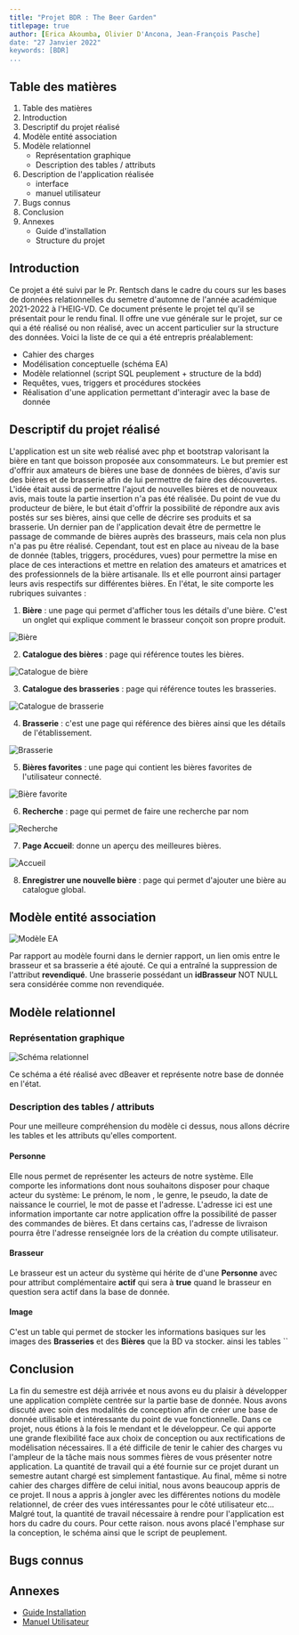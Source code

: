 ```yaml
---
title: "Projet BDR : The Beer Garden"
titlepage: true
author: [Erica Akoumba, Olivier D'Ancona, Jean-François Pasche]
date: "27 Janvier 2022"
keywords: [BDR]
...
```


## Table des matières

1.  Table des matières
2.  Introduction
3.  Descriptif du projet réalisé
4.  Modèle entité association
5.  Modèle relationnel
    -   Représentation graphique
    -   Description des tables / attributs
6.  Description de l'application réalisée
    -   interface
    -   manuel utilisateur
7.  Bugs connus
8.  Conclusion
9.  Annexes
    -   Guide d'installation
    -   Structure du projet

## Introduction

Ce projet a été suivi par le Pr. Rentsch dans le cadre du cours sur les bases de données relationnelles du semetre d'automne de l'année académique 2021-2022 à l'HEIG-VD. Ce document présente le projet tel qu'il se présentait pour le rendu final. Il offre une vue générale  sur le projet, sur ce qui a été réalisé ou non réalisé, avec un accent particulier sur la structure des données. Voici la liste de ce qui a été entrepris préalablement:

-   Cahier des charges
-   Modélisation conceptuelle (schéma EA)
-   Modèle relationnel (script SQL peuplement + structure de la bdd)
-   Requêtes, vues, triggers et procédures stockées
-   Réalisation d'une application permettant d'interagir avec la base de donnée

## Descriptif du projet réalisé

L'application est un site web réalisé avec php et bootstrap valorisant la bière en tant que boisson proposée aux consommateurs. Le but premier est d'offrir aux amateurs de bières une base de données de bières, d'avis sur des bières et de brasserie afin de lui permettre de faire des découvertes. L'idée était aussi de permettre l'ajout de nouvelles bières et de nouveaux avis, mais toute la partie insertion n'a pas été réalisée. Du point de vue du producteur de bière, le but était d'offrir la possibilité de répondre aux avis postés sur ses bières, ainsi que celle de décrire ses produits et sa brasserie.
Un dernier pan de l'application devait être de permettre le passage de commande de bières auprès des brasseurs, mais cela non plus n'a pas pu être réalisé.
Cependant, tout est en place au niveau de la base de donnée (tables, triggers, procédures, vues) pour permettre la mise en place de ces interactions et mettre en relation des amateurs et amatrices et des professionnels de la bière artisanale. Ils et elle pourront ainsi partager leurs avis respectifs sur différentes bières.
En l'état, le site comporte les rubriques suivantes :

1. **Bière** : une page qui permet d'afficher tous les détails d'une bière. C'est un onglet qui explique comment le brasseur conçoit son propre produit.

![Bière](images/Bière_détails.png)

2. **Catalogue des bières** : page qui référence toutes les bières.

![Catalogue de bière](images/Bières.png)

3. **Catalogue des brasseries** : page qui référence toutes les brasseries.

![Catalogue de brasserie](images/Brasseries.png)

4. **Brasserie** : c'est une page qui référence des bières ainsi que les détails de l'établissement.

![Brasserie](images/Brasserie_détails.png)

5. **Bières favorites** : une page qui contient les bières favorites de l'utilisateur connecté.

![Bière favorite](images/Favoris.png)

6. **Recherche** : page qui permet de faire une recherche par nom

![Recherche](images/Recherche.png)

7. **Page Accueil**: donne un aperçu des meilleures bières.

![Accueil](images/Accueil.png)

8. **Enregistrer une nouvelle bière** : page qui permet d'ajouter une bière au catalogue global.


## Modèle entité association

![Modèle EA](1_Schéma_EA_Révisé.png)

Par rapport au modèle fourni dans le dernier rapport, un lien omis entre le brasseur et sa brasserie a été ajouté. Ce qui a entraîné la suppression de l'attribut **revendiqué**. Une brasserie possédant un **idBrasseur** NOT NULL sera considérée comme non revendiquée.

## Modèle relationnel

### Représentation graphique

![Schéma relationnel](2_schéma_relationnel_final.png)

Ce schéma a été réalisé avec dBeaver et représente notre base de donnée en l'état.

### Description des tables / attributs

Pour une meilleure compréhension du modèle ci dessus, nous allons décrire les tables et les attributs qu'elles comportent.

#### Personne

Elle nous permet de représenter les acteurs de notre système. Elle comporte les informations dont nous souhaitons disposer pour chaque acteur du système: Le prénom, le nom , le genre, le pseudo, la date de naissance le courriel, le mot de passe et l'adresse. L'adresse ici est une information importante car notre application offre la possibilité de passer des commandes de bières. Et dans certains cas, l'adresse de livraison pourra être l'adresse renseignée lors de la création du compte utilisateur.

#### Brasseur

Le brasseur est un acteur du système qui hérite de d'une **Personne** avec pour attribut complémentaire **actif** qui sera à **true** quand le brasseur en question sera actif dans la base de donnée.

#### Image

C'est un table qui permet de stocker les informations basiques sur les images des **Brasseries** et des **Bières** que la BD va stocker. ainsi les tables ``

## Conclusion

La fin du semestre est déjà arrivée et nous avons eu du plaisir à développer une application complète centrée sur la partie base de donnée. Nous avons discuté avec soin des modalités de conception afin de créer une base de donnée utilisable et intéressante du point de vue fonctionnelle. Dans ce projet, nous étions à la fois le mendant et le développeur. Ce qui apporte une grande flexibilité face aux choix de conception ou aux rectifications de modélisation nécessaires. Il a été difficile de tenir le cahier des charges vu l'ampleur de la tâche mais nous sommes fières de vous présenter notre application. La quantité de travail qui a été fournie sur ce projet durant un semestre autant chargé est simplement fantastique. Au final, même si notre cahier des charges diffère de celui initial, nous avons beaucoup appris de ce projet. Il nous a appris à jongler avec les différentes notions du modèle relationnel, de créer des vues intéressantes pour le côté utilisateur etc... Malgré tout, la quantité de travail nécessaire à rendre pour l'application est hors du cadre du cours. Pour cette raison. nous avons placé l'emphase sur la conception, le schéma ainsi que le script de peuplement.

## Bugs connus

## Annexes

-   [Guide Installation](4_Guide_Installation.pdf)
-   [Manuel Utilisateur](4_Manuel_Utilisateur.pdf)
